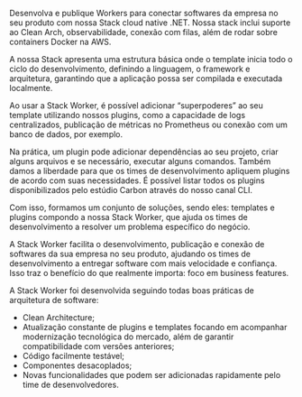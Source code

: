 Desenvolva e publique Workers para conectar softwares da empresa no seu produto com nossa Stack cloud native .NET. Nossa stack inclui suporte ao Clean Arch, observabilidade, conexão com filas, além de rodar sobre containers Docker na AWS.  

A nossa Stack apresenta uma estrutura básica onde o template inicia todo o ciclo do desenvolvimento, definindo a linguagem, o framework e arquitetura, garantindo que a aplicação possa ser compilada e executada localmente.  

Ao usar a Stack Worker, é possível adicionar “superpoderes” ao seu template utilizando nossos plugins, como a capacidade de logs centralizados, publicação de métricas no Prometheus ou conexão com um banco de dados, por exemplo.  

Na prática, um plugin pode adicionar dependências ao seu projeto, criar alguns arquivos e se necessário, executar alguns comandos. Também damos a liberdade para que os times de desenvolvimento apliquem plugins de acordo com suas necessidades. É possível listar todos os plugins disponibilizados pelo estúdio Carbon através do nosso canal CLI.  

Com isso, formamos um conjunto de soluções, sendo eles: templates e plugins compondo a nossa Stack Worker, que ajuda os times de desenvolvimento a resolver um problema específico do negócio.  

A Stack Worker facilita o desenvolvimento, publicação e conexão de softwares da sua empresa no seu produto, ajudando os times de desenvolvimento a entregar software com mais velocidade e confiança. Isso traz o benefício do que realmente importa: foco em business features.  

A Stack Worker foi desenvolvida seguindo todas boas práticas de arquitetura de software:
- Clean Architecture;
- Atualização constante de plugins e templates focando em acompanhar modernização tecnológica do mercado, além de garantir compatibilidade com versões anteriores;
- Código facilmente testável;
- Componentes desacoplados;
- Novas funcionalidades que podem ser adicionadas rapidamente pelo time de desenvolvedores.